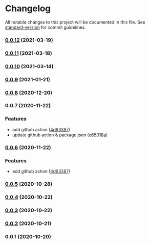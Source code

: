 # Changelog

All notable changes to this project will be documented in this file. See [standard-version](https://github.com/conventional-changelog/standard-version) for commit guidelines.

### [0.0.12](https://github.com/youyuan-erp/core-sdk-js/compare/release-v0.0.11...release-v0.0.12) (2021-03-19)

### [0.0.11](https://github.com/youyuan-erp/core-sdk-js/compare/release-v0.0.10...release-v0.0.11) (2021-03-18)

### [0.0.10](https://github.com/youyuan-erp/core-sdk-js/compare/release-v0.0.9...release-v0.0.10) (2021-03-14)

### [0.0.9](https://github.com/youyuan-erp/core-sdk-js/compare/release-v0.0.8...release-v0.0.9) (2021-01-21)

### [0.0.8](https://github.com/youyuan-erp/core-sdk-js/compare/release-v0.0.7...release-v0.0.8) (2020-12-20)

### 0.0.7 (2020-11-22)


### Features

* add github action ([4d93387](https://github.com/youyuan-erp/core-sdk-js/commit/4d93387346d898d7c64a89dba010803fb5a7a52c))
* update github action & package.json ([e65018a](https://github.com/youyuan-erp/core-sdk-js/commit/e65018ae6dfb314b29d831319f59aec0dbd0bcaa))

### [0.0.6](https://github.com/36node/youyuan-core-sdk-js/compare/v0.0.5...v0.0.6) (2020-11-22)


### Features

* add github action ([4d93387](https://github.com/36node/youyuan-core-sdk-js/commit/4d93387346d898d7c64a89dba010803fb5a7a52c))

### [0.0.5](https://github.com/36node/youyuan-core-sdk-js/compare/v0.0.4...v0.0.5) (2020-10-28)

### [0.0.4](https://github.com/36node/youyuan-core-sdk-js/compare/v0.0.3...v0.0.4) (2020-10-22)

### [0.0.3](https://github.com/36node/youyuan-core-sdk-js/compare/v0.0.2...v0.0.3) (2020-10-22)

### [0.0.2](https://github.com/36node/youyuan-core-sdk-js/compare/v0.0.1...v0.0.2) (2020-10-21)

### 0.0.1 (2020-10-20)
